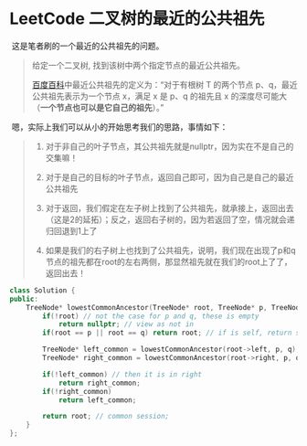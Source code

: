 # LeetCode 二叉树的最近的公共祖先

​	这是笔者刷的一个最近的公共祖先的问题。

> 给定一个二叉树, 找到该树中两个指定节点的最近公共祖先。
>
> [百度百科](https://baike.baidu.com/item/最近公共祖先/8918834?fr=aladdin)中最近公共祖先的定义为：“对于有根树 T 的两个节点 p、q，最近公共祖先表示为一个节点 x，满足 x 是 p、q 的祖先且 x 的深度尽可能大（**一个节点也可以是它自己的祖先**）。”

​	嗯，实际上我们可以从小的开始思考我们的思路，事情如下：

> 1. 对于非自己的叶子节点，其公共祖先就是nullptr，因为实在不是自己的交集嘛！
>
> 2. 对于是自己的目标的叶子节点，返回自己即可，因为自己是自己的最近公共祖先
>
> 3. 对于返回，我们假定在左子树上找到了公共祖先，就承接上，返回出去（这是2的延拓）；反之，返回右子树的，因为若返回了空，情况就会递归回退到1上了
> 4. 如果是我们的右子树上也找到了公共祖先，说明，我们现在出现了p和q节点的祖先都在root的左右两侧，那显然祖先就在我们的root上了了，返回出去！

```cpp
class Solution {
public:
    TreeNode* lowestCommonAncestor(TreeNode* root, TreeNode* p, TreeNode* q) {
        if(!root) // not the case for p and q, these is empty
            return nullptr; // view as not in
        if(root == p || root == q) return root; // if is self, return self

        TreeNode* left_common = lowestCommonAncestor(root->left, p, q);
        TreeNode* right_common = lowestCommonAncestor(root->right, p, q);

        if(!left_common) // then it is in right
            return right_common;
        if(!right_common)
            return left_common;

        return root; // common session;
    }
};
```


